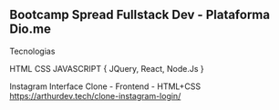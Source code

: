 ## Bootcamp Spread Fullstack Dev - Plataforma Dio.me

Tecnologias

HTML
CSS
JAVASCRIPT {
    JQuery,
    React,
    Node.Js
}

Instagram Interface Clone - Frontend - HTML+CSS
https://arthurdev.tech/clone-instagram-login/
